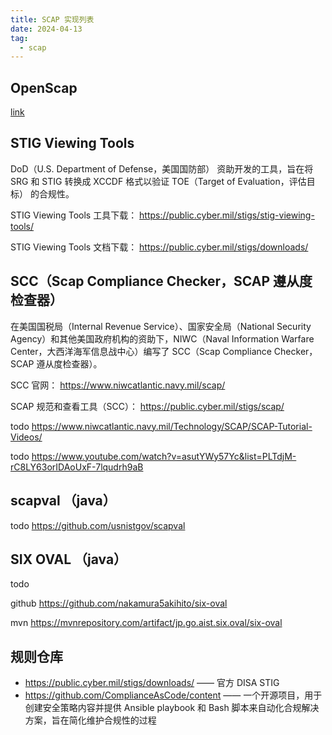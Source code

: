 ```yaml
---
title: SCAP 实现列表
date: 2024-04-13
tag:
  - scap
---
```


## OpenScap

[link](./scap-implement-openscap-usage.md)

## STIG Viewing Tools

DoD（U.S. Department of Defense，美国国防部） 资助开发的工具，旨在将 SRG 和 STIG 转换成 XCCDF 格式以验证 TOE（Target of Evaluation，评估目标） 的合规性。

STIG Viewing Tools 工具下载： <https://public.cyber.mil/stigs/stig-viewing-tools/>

STIG Viewing Tools 文档下载： <https://public.cyber.mil/stigs/downloads/>

## SCC（Scap Compliance Checker，SCAP 遵从度检查器）

在美国国税局（Internal Revenue Service）、国家安全局（National Security Agency）和其他美国政府机构的资助下，NIWC（Naval Information Warfare Center，大西洋海军信息战中心）编写了 SCC（Scap Compliance Checker，SCAP 遵从度检查器）。

SCC 官网： <https://www.niwcatlantic.navy.mil/scap/>

SCAP 规范和查看工具（SCC）： <https://public.cyber.mil/stigs/scap/>

todo https://www.niwcatlantic.navy.mil/Technology/SCAP/SCAP-Tutorial-Videos/

todo https://www.youtube.com/watch?v=asutYWy57Yc&list=PLTdjM-rC8LY63orIDAoUxF-7lqudrh9aB

## scapval （java）

todo <https://github.com/usnistgov/scapval>

## SIX OVAL （java）

todo

github <https://github.com/nakamura5akihito/six-oval>

mvn <https://mvnrepository.com/artifact/jp.go.aist.six.oval/six-oval>

## 规则仓库

- https://public.cyber.mil/stigs/downloads/ —— 官方 DISA STIG
- https://github.com/ComplianceAsCode/content —— 一个开源项目，用于创建安全策略内容并提供 Ansible playbook 和 Bash 脚本来自动化合规解决方案，旨在简化维护合规性的过程
